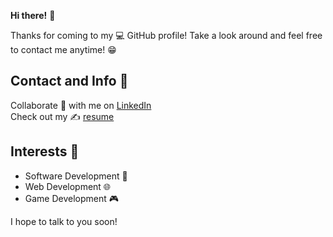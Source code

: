 __Hi there!__ 👋

Thanks for coming to my 💻 GitHub profile! Take a look around and feel free to contact me anytime! 😁

## Contact and Info 📱  
Collaborate 🤝 with me on [LinkedIn](https://www.linkedin.com/in/tahmin-ahmed-5998a0200/)  
Check out my ✍ [resume](https://otamam818.github.io/ResumePlus/index.html)

## Interests 🎸  
- Software Development 🐧
- Web Development 🌐
- Game Development 🎮

I hope to talk to you soon!

<!---
otamam818/otamam818 is a ✨ special ✨ repository because its `README.md` (this file) appears on your GitHub profile.
You can click the Preview link to take a look at your changes.
--->
